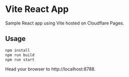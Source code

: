 # Vite React App

Sample React app using Vite hosted on Cloudflare Pages.

## Usage

```sh
npm install
npm run build
npm run start
```

Head your browser to http://localhost:8788.
